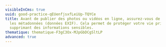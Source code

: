 ```yaml
---
visibleInCms: true
uuid: good-practice-qEUenfjsxfLeiUp-TQYCe
title: Avant de publier des photos ou vidéos en ligne, assurez-vous de supprimer
  les métadonnées (données EXIF). Cela permet de protéger votre vie privée en
  supprimant des informations sensibles.
thematique: thematique-F3gC3Ox-MJpGbDCgSltLP
advanced: true
---
```


